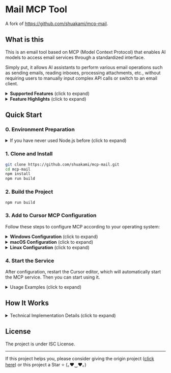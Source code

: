 # Mail MCP Tool

A fork of https://github.com/shuakami/mcp-mail.

## What is this

This is an email tool based on MCP (Model Context Protocol) that enables AI models to access email services through a standardized interface.

Simply put, it allows AI assistants to perform various email operations such as sending emails, reading inboxes, processing attachments, etc., without requiring users to manually input complex API calls or switch to an email client.

<details>
<summary><b>Supported Features</b> (click to expand)</summary>

- **Email Sending**: Plain text emails, HTML emails, emails with attachments, bulk emails
- **Email Receiving and Querying**: Get folder list, list emails, advanced search, get email details
- **Email Management**: Mark as read/unread, delete emails, move emails
- **Attachment Management**: View attachment list, download attachments, view attachment content
- **Contact Management**: Get contact list, search contacts
</details>

<details>
<summary><b>Feature Highlights</b> (click to expand)</summary>

Here are some core features of the Mail MCP tool:

- **Advanced Search Functionality**: Support for multi-folder, keyword, date range, sender, recipient, and other complex search conditions
- **Intelligent Contact Management**: Automatically extract contact information from email history, including contact frequency analysis
- **Content Range Control**: View large emails in segments to avoid loading too much content
- **Multiple Email Formats**: Support for sending and displaying plain text and HTML format emails
- **Attachment Processing Capability**: Intelligent identification of attachment types, support for previewing text, images, and other attachment types
- **Secure and Reliable**: Process all email operations locally, without forwarding sensitive information through third-party servers

Through simple natural language instructions, AI can help you complete all the above operations without having to manually write API calls or perform complex operations in an email client.
</details>

## Quick Start

### 0. Environment Preparation

<details>
<summary>If you have never used Node.js before (click to expand)</summary>

1. Install Node.js and npm
   - Visit the [Node.js website](https://nodejs.org/)
   - Download and install the LTS (Long Term Support) version
   - Choose the default options during installation, which will install both Node.js and npm

2. Verify installation
   - After installation, open Command Prompt (CMD) or PowerShell
   - Enter the following commands to confirm successful installation:
     ```bash
     node --version
     npm --version
     ```
   - If version numbers are displayed, the installation was successful

3. Install Git (if not already installed)
   - Visit the [Git website](https://git-scm.com/)
   - Download and install Git
   - Use the default options during installation
   
4. Install Python 3.11 or higher (required)
   - Visit the [Python website](https://www.python.org/downloads/)
   - Download and install Python 3.11 or higher
   - **Important**: You MUST check the "Add Python to PATH" option during installation
   - **Restart your computer** after installation to ensure environment variables take effect
</details>

### 1. Clone and Install

```bash
git clone https://github.com/shuakami/mcp-mail.git
cd mcp-mail
npm install
npm run build
```

### 2. Build the Project

```bash
npm run build
```

### 3. Add to Cursor MCP Configuration

Follow these steps to configure MCP according to your operating system:

<details>
<summary><b>Windows Configuration</b> (click to expand)</summary>

1. In Cursor, open or create the MCP configuration file: `C:\\Users\\your-username\\.cursor\\mcp.json`
   - Note: Replace `your-username` with your Windows username

2. Add or modify the configuration as follows:

```json
{
  "mcpServers": {
    "mail-mcp": {
      "command": "pythonw",
      "args": [
        "C:/Users/your-username/mcp-mail/bridging_mail_mcp.py"
      ],
      "env": {
        "SMTP_HOST": "smtp.qq.com",
        "SMTP_PORT": "465",
        "SMTP_SECURE": "true",
        "SMTP_USER": "your.email@qq.com",
        "SMTP_PASS": "your-app-specific-password",
        "IMAP_HOST": "imap.qq.com",
        "IMAP_PORT": "993",
        "IMAP_SECURE": "true",
        "IMAP_USER": "your.email@qq.com",
        "IMAP_PASS": "your-app-specific-password",
        "DEFAULT_FROM_NAME": "Your Name",
        "DEFAULT_FROM_EMAIL": "your.email@qq.com"
      }
    }
  }
}
```

> ⚠️ **Please note**:
> - Replace `your-username` with your Windows username
> - Ensure the path correctly points to where you cloned or extracted the project
> - The path should reflect the actual location where you placed the project files
> - **Do not delete the cloned or extracted folder**, as this will cause the MCP to stop working
</details>

<details>
<summary><b>macOS Configuration</b> (click to expand)</summary>

1. In Cursor, open or create the MCP configuration file: `/Users/your-username/.cursor/mcp.json`
   - Note: Replace `your-username` with your macOS username

2. Add or modify the configuration as follows:

```json
{
  "mcpServers": {
    "mail-mcp": {
      "command": "pythonw",
      "args": [
        "/Users/your-username/mcp-mail/bridging_mail_mcp.py"
      ]
    }
  }
}
```

> ⚠️ **Please note**:
> - Replace `your-username` with your macOS username
> - Ensure the path correctly points to where you cloned or extracted the project
> - The path should reflect the actual location where you placed the project files
> - **Do not delete the cloned or extracted folder**, as this will cause the MCP to stop working
</details>

<details>
<summary><b>Linux Configuration</b> (click to expand)</summary>

1. In Cursor, open or create the MCP configuration file: `/home/your-username/.cursor/mcp.json`
   - Note: Replace `your-username` with your Linux username

2. Add or modify the configuration as follows:

```json
{
  "mcpServers": {
    "mail-mcp": {
      "command": "pythonw",
      "args": [
        "/home/your-username/mcp-mail/bridging_mail_mcp.py"
      ]
    }
  }
}
```

> ⚠️ **Please note**:
> - Replace `your-username` with your Linux username
> - Ensure the path correctly points to where you cloned or extracted the project
> - The path should reflect the actual location where you placed the project files
> - **Do not delete the cloned or extracted folder**, as this will cause the MCP to stop working
</details>

### 4. Start the Service

After configuration, restart the Cursor editor, which will automatically start the MCP service. Then you can start using it.

<details>
<summary>Usage Examples (click to expand)</summary>

You can ask the AI to perform the following operations:
- "List my email folders"
- "Show the latest 5 emails in my inbox"
- "Send an email with the subject 'Test Email' to example@example.com"
- "Search for emails containing the keyword 'invoice'"
- "View the details of the email with UID 1234"
- "Download attachments from the email"
</details>

## How It Works

<details>
<summary>Technical Implementation Details (click to expand)</summary>

This tool is implemented based on the **MCP (Model Context Protocol)** standard, serving as a bridge between AI models and email services. It uses **nodemailer** and **node-imap** as the underlying email clients, and **Zod** for request validation and type checking.

The main technical components include:
- **SMTP Client**: Responsible for all email sending functions, supporting HTML content and attachments
- **IMAP Client**: Responsible for connecting to email servers, retrieving email lists, details, and attachments
- **Email Parser**: Uses **mailparser** to parse complex email formats
- **Content Processing**: Intelligently processes HTML and plain text content, and supports loading large emails in segments
- **Contact Extraction**: Automatically extracts and organizes contact information from email history

Each email operation is encapsulated as a standardized MCP tool, receiving structured parameters and returning formatted results. All data is processed to ensure it is presented in a human-readable format, making it easy for AI models to understand the content structure of emails.
</details>

## License

The project is under ISC License.

---

If this project helps you, please consider giving the origin project ([click here](https://github.com/shuakami/mcp-mail)) or this project a Star ⭐️ (｡♥‿♥｡) 